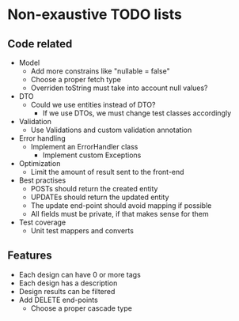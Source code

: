 # Non-exaustive TODO lists
## Code related
- Model
    - Add more constrains like "nullable = false"
    - Choose a proper fetch type
    - Overriden toString must take into account null values?
- DTO
    - Could we use entities instead of DTO?
        - If we use DTOs, we must change test classes accordingly
- Validation
    - Use Validations and custom validation annotation
- Error handling
    - Implement an ErrorHandler class
        - Implement custom Exceptions
- Optimization
    - Limit the amount of result sent to the front-end
- Best practises
    - POSTs should return the created entity
    - UPDATEs should return the updated entity
    - The update end-point should avoid mapping if possible
    - All fields must be private, if that makes sense for them
- Test coverage
    - Unit test mappers and converts
## Features
- Each design can have 0 or more tags
- Each design has a description
- Design results can be filtered
- Add DELETE end-points
    - Choose a proper cascade type